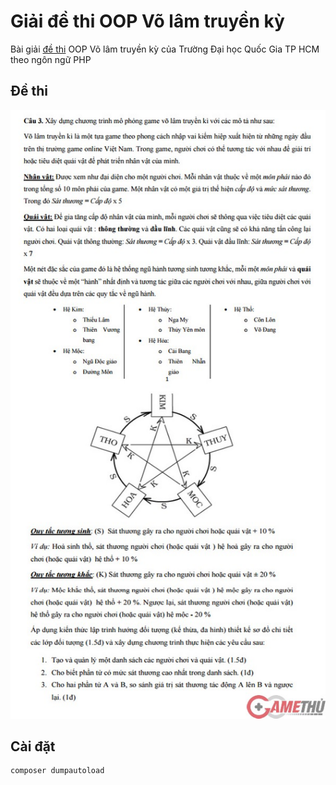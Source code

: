 # Giải đề thi OOP Võ lâm truyền kỳ

Bài giải [đề thi](http://gamethu.net/tin-tuc/lang-game/dai-hoc-quoc-gia-tp-hcm-lay-game-vo-lam-truyen-ky-lam-de-thi-hoc-ky-3459350.html) OOP Võ lâm truyền kỳ của Trường Đại học Quốc Gia TP HCM theo ngôn ngữ PHP

## Đề thi

![Đề](/de-thi.jpg)

## Cài đặt
```
composer dumpautoload
```
